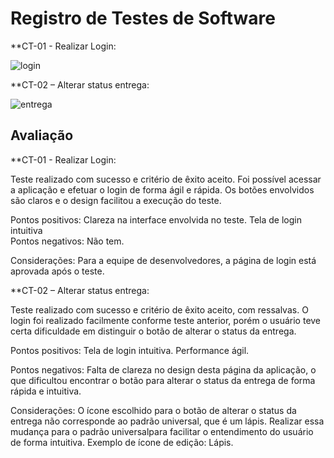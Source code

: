 # Registro de Testes de Software

**CT-01 - Realizar Login:

![login](https://user-images.githubusercontent.com/114542015/236707310-93a3b5a2-e8b5-4b01-9885-df05699db353.gif)

**CT-02 – Alterar status entrega:

![entrega](https://user-images.githubusercontent.com/114542015/236707602-9fb99779-debf-4606-87f7-37d55628214a.gif)






## Avaliação

**CT-01 - Realizar Login:<br>

Teste realizado com sucesso e critério de êxito aceito. Foi possível acessar a aplicação e efetuar o login de forma ágil e rápida. Os botões envolvidos são claros e o design facilitou a execução do teste.<br>

Pontos positivos: Clareza na interface envolvida no teste. Tela de login intuitiva<br>
Pontos negativos: Não tem.<br>

Considerações: Para a equipe de desenvolvedores, a página de login está aprovada após o teste.

**CT-02 – Alterar status entrega:<br>

Teste realizado com sucesso e critério de êxito aceito, com ressalvas. O login foi realizado facilmente conforme teste anterior, porém o usuário teve certa dificuldade em distinguir o botão de alterar o status da entrega.<br> 

Pontos positivos: Tela de login intuitiva. Performance ágil. <br>

Pontos negativos: Falta de clareza no design desta página da aplicação, o que dificultou encontrar o botão para alterar o status da entrega de forma rápida e intuitiva.<br> 

Considerações: O ícone escolhido para o botão de alterar o status da entrega não corresponde ao padrão universal, que é um lápis. Realizar essa mudança para o padrão universalpara facilitar o entendimento do usuário de forma intuitiva. Exemplo de ícone de edição: Lápis. <br>



